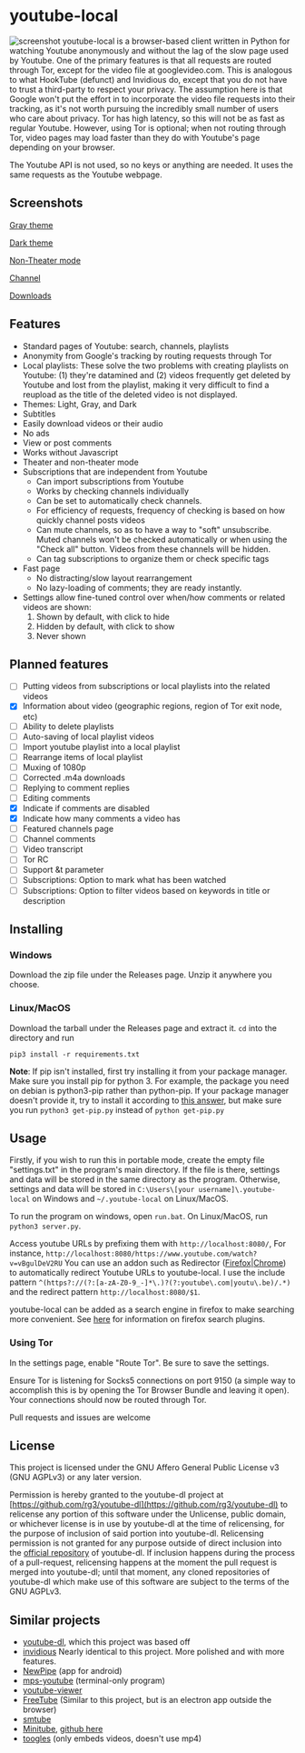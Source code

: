 # youtube-local

![screenshot](https://user-images.githubusercontent.com/28744867/64483429-8a890780-d1b6-11e9-8423-6956ff7c588d.png)
youtube-local is a browser-based client written in Python for watching Youtube anonymously and without the lag of the slow page used by Youtube. One of the primary features is that all requests are routed through Tor, except for the video file at googlevideo.com. This is analogous to what HookTube (defunct) and Invidious do, except that you do not have to trust a third-party to respect your privacy. The assumption here is that Google won't put the effort in to incorporate the video file requests into their tracking, as it's not worth pursuing the incredibly small number of users who care about privacy. Tor has high latency, so this will not be as fast as regular Youtube. However, using Tor is optional; when not routing through Tor, video pages may load faster than they do with Youtube's page depending on your browser.

The Youtube API is not used, so no keys or anything are needed. It uses the same requests as the Youtube webpage.

## Screenshots
[Gray theme](https://user-images.githubusercontent.com/28744867/64483431-8e1c8e80-d1b6-11e9-999c-14d36ddd582f.png)

[Dark theme](https://user-images.githubusercontent.com/28744867/64483432-8fe65200-d1b6-11e9-90bd-32869542e32e.png)

[Non-Theater mode](https://user-images.githubusercontent.com/28744867/64483433-92e14280-d1b6-11e9-9b56-2ef5d64c372f.png)

[Channel](https://user-images.githubusercontent.com/28744867/64483436-95dc3300-d1b6-11e9-8efc-b19b1f1f3bcf.png)

[Downloads](https://user-images.githubusercontent.com/28744867/64483437-a2608b80-d1b6-11e9-9e5a-4114391b7304.png)

## Features
* Standard pages of Youtube: search, channels, playlists
* Anonymity from Google's tracking by routing requests through Tor
* Local playlists: These solve the two problems with creating playlists on Youtube: (1) they're datamined and (2) videos frequently get deleted by Youtube and lost from the playlist, making it very difficult to find a reupload as the title of the deleted video is not displayed.
* Themes: Light, Gray, and Dark
* Subtitles
* Easily download videos or their audio
* No ads
* View or post comments
* Works without Javascript
* Theater and non-theater mode
* Subscriptions that are independent from Youtube
  * Can import subscriptions from Youtube
  * Works by checking channels individually
  * Can be set to automatically check channels.
  * For efficiency of requests, frequency of checking is based on how quickly channel posts videos
  * Can mute channels, so as to have a way to "soft" unsubscribe. Muted channels won't be checked automatically or when using the "Check all" button. Videos from these channels will be hidden.
  * Can tag subscriptions to organize them or check specific tags
* Fast page
  * No distracting/slow layout rearrangement
  * No lazy-loading of comments; they are ready instantly.
* Settings allow fine-tuned control over when/how comments or related videos are shown:
  1. Shown by default, with click to hide
  2. Hidden by default, with click to show
  3. Never shown

## Planned features
- [ ] Putting videos from subscriptions or local playlists into the related videos
- [x] Information about video (geographic regions, region of Tor exit node, etc)
- [ ] Ability to delete playlists
- [ ] Auto-saving of local playlist videos
- [ ] Import youtube playlist into a local playlist
- [ ] Rearrange items of local playlist
- [ ] Muxing of 1080p
- [ ] Corrected .m4a downloads
- [ ] Replying to comment replies
- [ ] Editing comments
- [x] Indicate if comments are disabled
- [x] Indicate how many comments a video has
- [ ] Featured channels page
- [ ] Channel comments
- [ ] Video transcript
- [ ] Tor RC
- [ ] Support &t parameter
- [ ] Subscriptions: Option to mark what has been watched
- [ ] Subscriptions: Option to filter videos based on keywords in title or description

## Installing

### Windows

Download the zip file under the Releases page. Unzip it anywhere you choose.

### Linux/MacOS

Download the tarball under the Releases page and extract it. `cd` into the directory and run
```
pip3 install -r requirements.txt
```

**Note**: If pip isn't installed, first try installing it from your package manager. Make sure you install pip for python 3. For example, the package you need on debian is python3-pip rather than python-pip. If your package manager doesn't provide it, try to install it according to [this answer](https://unix.stackexchange.com/a/182467), but make sure you run `python3 get-pip.py` instead of `python get-pip.py`

## Usage

Firstly, if you wish to run this in portable mode, create the empty file "settings.txt" in the program's main directory. If the file is there, settings and data will be stored in the same directory as the program. Otherwise, settings and data will be stored in `C:\Users\[your username]\.youtube-local` on Windows and `~/.youtube-local` on Linux/MacOS.

To run the program on windows, open `run.bat`. On Linux/MacOS, run `python3 server.py`.


Access youtube URLs by prefixing them with `http://localhost:8080/`, For instance, `http://localhost:8080/https://www.youtube.com/watch?v=vBgulDeV2RU`
You can use an addon such as Redirector ([Firefox](https://addons.mozilla.org/en-US/firefox/addon/redirector/)|[Chrome](https://chrome.google.com/webstore/detail/redirector/ocgpenflpmgnfapjedencafcfakcekcd)) to automatically redirect Youtube URLs to youtube-local. I use the include pattern `^(https?://(?:[a-zA-Z0-9_-]*\.)?(?:youtube\.com|youtu\.be)/.*)` and the redirect pattern `http://localhost:8080/$1`.

youtube-local can be added as a search engine in firefox to make searching more convenient. See [here](https://support.mozilla.org/en-US/kb/add-or-remove-search-engine-firefox) for information on firefox search plugins.

### Using Tor

In the settings page, enable "Route Tor". Be sure to save the settings.

Ensure Tor is listening for Socks5 connections on port 9150 (a simple way to accomplish this is by opening the Tor Browser Bundle and leaving it open). Your connections should now be routed through Tor.

Pull requests and issues are welcome

## License

This project is licensed under the GNU Affero General Public License v3 (GNU AGPLv3) or any later version.

Permission is hereby granted to the youtube-dl project at [https://github.com/rg3/youtube-dl](https://github.com/rg3/youtube-dl) to relicense any portion of this software under the Unlicense, public domain, or whichever license is in use by youtube-dl at the time of relicensing, for the purpose of inclusion of said portion into youtube-dl. Relicensing permission is not granted for any purpose outside of direct inclusion into the [official repository](https://github.com/rg3/youtube-dl) of youtube-dl. If inclusion happens during the process of a pull-request, relicensing happens at the moment the pull request is merged into youtube-dl; until that moment, any cloned repositories of youtube-dl which make use of this software are subject to the terms of the GNU AGPLv3.

## Similar projects
- [youtube-dl](https://rg3.github.io/youtube-dl/), which this project was based off
- [invidious](https://github.com/omarroth/invidious) Nearly identical to this project. More polished and with more features.
- [NewPipe](https://newpipe.schabi.org/) (app for android)
- [mps-youtube](https://github.com/mps-youtube/mps-youtube) (terminal-only program)
- [youtube-viewer](https://github.com/trizen/youtube-viewer)
- [FreeTube](https://github.com/FreeTubeApp/FreeTube) (Similar to this project, but is an electron app outside the browser)
- [smtube](https://www.smtube.org/)
- [Minitube](https://flavio.tordini.org/minitube), [github here](https://github.com/flaviotordini/minitube)
- [toogles](https://github.com/mikecrittenden/toogles) (only embeds videos, doesn't use mp4)

